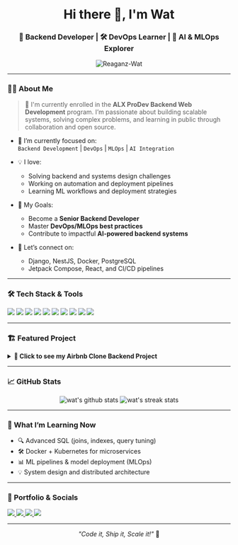 <!-- GitHub Profile README -->

<h1 align="center">Hi there 👋, I'm Wat</h1>
<h3 align="center">🚀 Backend Developer | 🛠️ DevOps Learner | 🤖 AI & MLOps Explorer</h3>

<p align="center">
  <img src="https://komarev.com/ghpvc/?username=Reaganz-Wat&label=Profile%20views&color=0e75b6&style=flat" alt="Reaganz-Wat" />
</p>

---

### 🙋‍♂️ About Me

<blockquote>
  🚧 I'm currently enrolled in the <strong>ALX ProDev Backend Web Development</strong> program.  
  I’m passionate about building scalable systems, solving complex problems, and learning in public through collaboration and open source.
</blockquote>

- 🌱 I’m currently focused on:  
  `Backend Development` | `DevOps` | `MLOps` | `AI Integration`

- 💡 I love:
  - Solving backend and systems design challenges
  - Working on automation and deployment pipelines
  - Learning ML workflows and deployment strategies

- 🎯 My Goals:
  - Become a **Senior Backend Developer**
  - Master **DevOps/MLOps best practices**
  - Contribute to impactful **AI-powered backend systems**

- 💬 Let’s connect on:
  - Django, NestJS, Docker, PostgreSQL
  - Jetpack Compose, React, and CI/CD pipelines

---

### 🛠️ Tech Stack & Tools

<p>
  <img src="https://img.shields.io/badge/Kotlin-0095D5?style=for-the-badge&logo=kotlin&logoColor=white"/>
  <img src="https://img.shields.io/badge/NestJS-E0234E?style=for-the-badge&logo=nestjs&logoColor=white"/>
  <img src="https://img.shields.io/badge/Django-092E20?style=for-the-badge&logo=django&logoColor=white"/>
  <img src="https://img.shields.io/badge/PostgreSQL-316192?style=for-the-badge&logo=postgresql&logoColor=white"/>
  <img src="https://img.shields.io/badge/React-20232A?style=for-the-badge&logo=react&logoColor=61DAFB"/>
  <img src="https://img.shields.io/badge/React_Native-20232A?style=for-the-badge&logo=react&logoColor=61DAFB"/>
  <img src="https://img.shields.io/badge/Docker-2496ED?style=for-the-badge&logo=docker&logoColor=white"/>
  <img src="https://img.shields.io/badge/Redis-DC382D?style=for-the-badge&logo=redis&logoColor=white"/>
  <img src="https://img.shields.io/badge/GitHub_Actions-2088FF?style=for-the-badge&logo=githubactions&logoColor=white"/>
  <img src="https://img.shields.io/badge/Linux-FCC624?style=for-the-badge&logo=linux&logoColor=black"/>
</p>

---

### 🏗️ Featured Project

<details>
  <summary><b>🏡 Click to see my Airbnb Clone Backend Project</b></summary>

  - 🏡 **Airbnb Clone Project** ([View Project 🔗](https://github.com/Reaganz-Wat/airbnb-clone-project))  
    A full-featured, scalable **backend system** simulating core Airbnb platform features.  
    Includes user authentication, listings, bookings, payments, reviews, and advanced DevOps features.

  **🌟 Highlights:**
  - 🔐 JWT-based User Auth & Role Management (Guests, Hosts)
  - 🏠 Property Listing CRUD, availability, price calculation
  - 📅 Booking System with total cost + check-in/out logic
  - 💳 Payment Tracking with secure processing
  - ⭐ Reviews & Ratings
  - 🔎 Search and Filtering support

  **🛠️ Tech Stack:**
  Django · DRF · PostgreSQL · GraphQL · Redis · Celery · Docker · GitHub Actions

  **🔐 Security:**
  - API Rate Limiting · RBAC · Encrypted data · Input Validation

  **🚀 DevOps:**
  - Dockerized deployment
  - CI/CD pipelines with GitHub Actions
  - Automated testing + DB migration

  <p align="left">
    <img src="https://img.shields.io/badge/Django-3.2-success?style=for-the-badge&logo=django&logoColor=white" />
    <img src="https://img.shields.io/badge/PostgreSQL-blue?style=for-the-badge&logo=postgresql&logoColor=white" />
    <img src="https://img.shields.io/badge/Celery-Async-yellowgreen?style=for-the-badge&logo=python&logoColor=white" />
    <img src="https://img.shields.io/badge/Redis-Caching-red?style=for-the-badge&logo=redis&logoColor=white" />
    <img src="https://img.shields.io/badge/GraphQL-Flexible-orange?style=for-the-badge&logo=graphql&logoColor=white" />
    <img src="https://img.shields.io/badge/Docker-Containerized-blue?style=for-the-badge&logo=docker&logoColor=white" />
    <img src="https://img.shields.io/badge/CI/CD-GitHub%20Actions-2ea44f?style=for-the-badge&logo=githubactions&logoColor=white" />
    <img src="https://img.shields.io/badge/Auth-JWT-lightgrey?style=for-the-badge&logo=jsonwebtokens" />
  </p>

</details>

---

### 📈 GitHub Stats

<p align="center">
  <img src="https://github-readme-stats.vercel.app/api?username=Reaganz-Wat&show_icons=true&theme=tokyonight" alt="wat's github stats"/>
  <img src="https://github-readme-streak-stats.herokuapp.com/?user=Reaganz-Wat&theme=tokyonight" alt="wat's streak stats"/>
</p>

---

### 🧠 What I’m Learning Now

<ul>
  <li>🔍 Advanced SQL (joins, indexes, query tuning)</li>
  <li>🛠️ Docker + Kubernetes for microservices</li>
  <li>📊 ML pipelines & model deployment (MLOps)</li>
  <li>💡 System design and distributed architecture</li>
</ul>

---

### 🔗 Portfolio & Socials

<p align="left">
  <a href="https://watmonreagan.netlify.app/" target="_blank">
    <img src="https://img.shields.io/badge/Portfolio-121212?style=for-the-badge&logo=About.me&logoColor=white" />
  </a>
  <a href="https://www.linkedin.com/in/watmon-reagan-a95aab268/" target="_blank">
    <img src="https://img.shields.io/badge/LinkedIn-blue?style=for-the-badge&logo=linkedin&logoColor=white" />
  </a>
  <a href="https://github.com/Reaganz-Wat" target="_blank">
    <img src="https://img.shields.io/badge/GitHub-100000?style=for-the-badge&logo=github&logoColor=white" />
  </a>
  <a href="https://x.com/ReaganzWat" target="_blank">
    <img src="https://img.shields.io/badge/Twitter-1DA1F2?style=for-the-badge&logo=twitter&logoColor=white" />
  </a>
</p>

---

<p align="center">
  <i>"Code it, Ship it, Scale it!"</i> 🚀
</p>
